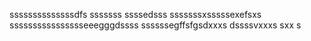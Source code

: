 ssssssssssssssdfs
sssssss
ssssedsss
sssssssxsssssexefsxs
sssssssssssssssseeegggdssss
ssssssegffsfgsdxxxs
dssssvxxxs
sxx
s
